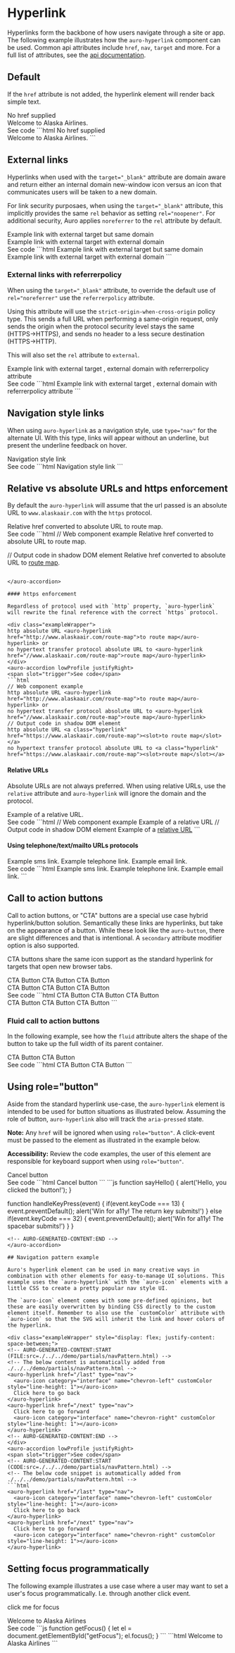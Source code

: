 # Hyperlink

Hyperlinks form the backbone of how users navigate through a site or app. The following example illustrates how the `auro-hyperlink` component can be used. Common api attributes include `href`, `nav`, `target` and more. For a full list of attributes, see the [api documentation](http://auro.alaskaair.com/components/auro/hyperlink/api).

## Default

If the `href` attribute is not added, the hyperlink element will render back simple text.

<div class="exampleWrapper" aria-hidden>
  <!-- AURO-GENERATED-CONTENT:START (FILE:src=./../../demo/partials/default.html) -->
  <!-- The below content is automatically added from ./../../demo/partials/default.html -->
  <auro-hyperlink>No href supplied</auro-hyperlink><br>
  Welcome to <auro-hyperlink href="https://www.alaskaair.com">Alaska Airlines</auro-hyperlink>.
  <!-- AURO-GENERATED-CONTENT:END -->
</div>
<auro-accordion lowProfile justifyRight>
  <span slot="trigger">See code</span>
  <!-- AURO-GENERATED-CONTENT:START (CODE:src=./../../demo/partials/default.html) -->
  <!-- The below code snippet is automatically added from ./../../demo/partials/default.html -->
  ```html
  <auro-hyperlink>No href supplied</auro-hyperlink><br>
  Welcome to <auro-hyperlink href="https://www.alaskaair.com">Alaska Airlines</auro-hyperlink>.
  ```
  <!-- AURO-GENERATED-CONTENT:END -->
</auro-accordion>

## External links

Hyperlinks when used with the `target="_blank"` attribute are domain aware and return either an internal domain new-window icon versus an icon that communicates users will be taken to a new domain.

For link security purposaes, when using the `target="_blank"` attribute, this implicitly provides the same `rel` behavior as setting `rel="noopener"`. For additional security, Auro applies `noreferrer` to the `rel` attribute by default.

<div class="exampleWrapper">
  <!-- AURO-GENERATED-CONTENT:START (FILE:src=./../../demo/partials//external.html) -->
  <!-- The below content is automatically added from ./../../demo/partials//external.html -->
  Example link with
  <auro-hyperlink
    target="_blank"
    href="https://www.alaskaair.com">
    external target
  </auro-hyperlink>
  but same domain

  <br>
  Example link with
  <auro-hyperlink
    target="_blank"
    href="https://www.portseattle.org/sea-tac">
    external target
  </auro-hyperlink>
   with external domain
  <!-- AURO-GENERATED-CONTENT:END -->
</div>
<auro-accordion lowProfile justifyRight>
  <span slot="trigger">See code</span>
  <!-- AURO-GENERATED-CONTENT:START (CODE:src=./../../demo/partials/external.html) -->
  <!-- The below code snippet is automatically added from ./../../demo/partials/external.html -->
  ```html
  Example link with
  <auro-hyperlink
    target="_blank"
    href="https://www.alaskaair.com">
    external target
  </auro-hyperlink>
  but same domain

  <br>
  Example link with
  <auro-hyperlink
    target="_blank"
    href="https://www.portseattle.org/sea-tac">
    external target
  </auro-hyperlink>
   with external domain
  ```
  <!-- AURO-GENERATED-CONTENT:END -->
</auro-accordion>

### External links with referrerpolicy

When using the `target="_blank"` attribute, to override the default use of `rel="noreferrer"` use the `referrerpolicy` attribute.

Using this attribute will use the `strict-origin-when-cross-origin` policy type. This sends a full URL when performing a same-origin request, only sends the origin when the protocol security level stays the same (HTTPS→HTTPS), and sends no header to a less secure destination (HTTPS→HTTP).

This will also set the `rel` attribute to `external`.

<div class="exampleWrapper">
<!-- AURO-GENERATED-CONTENT:START (FILE:src=./../../demo/partials/external-referrer.html) -->
<!-- The below content is automatically added from ./../../demo/partials/external-referrer.html -->
Example link with
<auro-hyperlink
  target="_blank"
  referrerpolicy
  href="https://www.portseattle.org/sea-tac">
  external target
</auro-hyperlink>
 , external domain with referrerpolicy attribute
<!-- AURO-GENERATED-CONTENT:END -->
</div>
<auro-accordion lowProfile justifyRight>
  <span slot="trigger">See code</span>
  <!-- AURO-GENERATED-CONTENT:START (CODE:src=./../../demo/partials/external-referrer.html) -->
  <!-- The below code snippet is automatically added from ./../../demo/partials/external-referrer.html -->
  ```html
  Example link with
  <auro-hyperlink
    target="_blank"
    referrerpolicy
    href="https://www.portseattle.org/sea-tac">
    external target
  </auro-hyperlink>
   , external domain with referrerpolicy attribute
  ```
  <!-- AURO-GENERATED-CONTENT:END -->
</auro-accordion>

## Navigation style links

When using `auro-hyperlink` as a navigation style, use `type="nav"` for the alternate UI. With this type, links will appear without an underline, but present the underline feedback on hover.

<div class="exampleWrapper">
  <!-- AURO-GENERATED-CONTENT:START (FILE:src=./../../demo/partials/navStyle.html) -->
  <!-- The below content is automatically added from ./../../demo/partials/navStyle.html -->
  <auro-hyperlink
    type="nav"
    href="https://www.alaskaair.com">
    Navigation style link
  </auro-hyperlink>
  <!-- AURO-GENERATED-CONTENT:END -->
</div>
<auro-accordion lowProfile justifyRight>
  <span slot="trigger">See code</span>
  <!-- AURO-GENERATED-CONTENT:START (CODE:src=./../../demo/partials/navStyle.html) -->
  <!-- The below code snippet is automatically added from ./../../demo/partials/navStyle.html -->
  ```html
  <auro-hyperlink
    type="nav"
    href="https://www.alaskaair.com">
    Navigation style link
  </auro-hyperlink>
  ```
  <!-- AURO-GENERATED-CONTENT:END -->
</auro-accordion>

## Relative vs absolute URLs and https enforcement

By default the `auro-hyperlink` will assume that the url passed is an absolute URL to `www.alaskaair.com` with the `https` protocol.

<div class="exampleWrapper">
  Relative href converted to absolute URL to <auro-hyperlink href="/route-map" nav>route map</auro-hyperlink>.
</div>
<auro-accordion lowProfile justifyRight>
  <span slot="trigger">See code</span>
  ```html
  // Web component example
  Relative href converted to absolute URL to <auro-hyperlink href="/route-map" nav>route map</auro-hyperlink>.

  // Output code in shadow DOM element
  Relative href converted to absolute URL to <a class="hyperlink" href="https://www.alaskaair.com/route-map"><slot>route map</slot></a>.
  ```

</auro-accordion>

#### https enforcement

Regardless of protocol used with `http` property, `auro-hyperlink` will rewrite the final reference with the correct `https` protocol.

<div class="exampleWrapper">
  http absolute URL <auro-hyperlink href="http://www.alaskaair.com/route-map">to route map</auro-hyperlink> or
  no hypertext transfer protocol absolute URL to <auro-hyperlink href="//www.alaskaair.com/route-map">route map</auro-hyperlink>
</div>
<auro-accordion lowProfile justifyRight>
  <span slot="trigger">See code</span>
  ```html
  // Web component example
  http absolute URL <auro-hyperlink href="http://www.alaskaair.com/route-map">to route map</auro-hyperlink> or
  no hypertext transfer protocol absolute URL to <auro-hyperlink href="//www.alaskaair.com/route-map">route map</auro-hyperlink>
  // Output code in shadow DOM element
  http absolute URL <a class="hyperlink" href="https://www.alaskaair.com/route-map"><slot>to route map</slot></a>
  no hypertext transfer protocol absolute URL to <a class="hyperlink" href="https://www.alaskaair.com/route-map"><slot>route map</slot></a>
  ```

</auro-accordion>

#### Relative URLs

Absolute URLs are not always preferred. When using relative URLs, use the `relative` attribute and `auro-hyperlink` will ignore the domain and the protocol.

<div class="exampleWrapper">
  Example of a <auro-hyperlink relative href="#">relative URL</auro-hyperlink>.
</div>
<auro-accordion lowProfile justifyRight>
  <span slot="trigger">See code</span>
  ```html
  // Web component example
  Example of a <auro-hyperlink relative href="#">relative URL</auro-hyperlink>
  // Output code in shadow DOM element
  Example of a <a class="hyperlink" href="#"><slot>relative URL</slot></a>
  ```

</auro-accordion>

#### Using telephone/text/mailto URLs protocols

<div class="exampleWrapper">
  <!-- AURO-GENERATED-CONTENT:START (FILE:src=./../../demo/partials/URLscheme.html) -->
  <!-- The below content is automatically added from ./../../demo/partials/URLscheme.html -->
  Example <auro-hyperlink href="sms:+18002527522">sms link</auro-hyperlink>.
  Example <auro-hyperlink href="tel:+18002527522">telephone link</auro-hyperlink>.
  Example <auro-hyperlink href="mailto:someone@alaskaair.com?cc=someone-else@alaskaair.com&bcc=someone-else-else@alaskaiar.com&subject=The%20subject%20of%20the%20email&body=The%20body%20of%20the%20email">email link</auro-hyperlink>.
  <!-- AURO-GENERATED-CONTENT:END -->
</div>
<auro-accordion lowProfile justifyRight>
  <span slot="trigger">See code</span>
  <!-- AURO-GENERATED-CONTENT:START (CODE:src=./../../demo/partials/URLscheme.html) -->
  <!-- The below code snippet is automatically added from ./../../demo/partials/URLscheme.html -->
  ```html
  Example <auro-hyperlink href="sms:+18002527522">sms link</auro-hyperlink>.
  Example <auro-hyperlink href="tel:+18002527522">telephone link</auro-hyperlink>.
  Example <auro-hyperlink href="mailto:someone@alaskaair.com?cc=someone-else@alaskaair.com&bcc=someone-else-else@alaskaiar.com&subject=The%20subject%20of%20the%20email&body=The%20body%20of%20the%20email">email link</auro-hyperlink>.
  ```
  <!-- AURO-GENERATED-CONTENT:END -->
</auro-accordion>

## Call to action buttons

Call to action buttons, or "CTA" buttons are a special use case hybrid hyperlink/button solution. Semantically these links are hyperlinks, but take on the appearance of a button. While these look like the `auro-button`, there are slight differences and that is intentional. A `secondary` attribute modifier option is also supported.

CTA buttons share the same icon support as the standard hyperlink for targets that open new browser tabs.

<div class="exampleWrapper">
  <!-- AURO-GENERATED-CONTENT:START (FILE:src=./../../demo/partials/cta.html) -->
  <!-- The below content is automatically added from ./../../demo/partials/cta.html -->
  <auro-hyperlink type="cta" href="https://www.alaskaair.com">CTA Button</auro-hyperlink>
  <auro-hyperlink type="cta" href="https://www.alaskaair.com" target="_blank" >CTA Button</auro-hyperlink>
  <auro-hyperlink type="cta" href="https://www.portseattle.org/sea-tac" target="_blank" >CTA Button</auro-hyperlink>
  <br>
  <auro-hyperlink type="cta" secondary href="https://www.alaskaair.com">CTA Button</auro-hyperlink>
  <auro-hyperlink type="cta" secondary href="https://www.alaskaair.com" target="_blank" >CTA Button</auro-hyperlink>
  <auro-hyperlink type="cta" secondary href="https://www.portseattle.org/sea-tac" target="_blank" >CTA Button</auro-hyperlink>
  <!-- AURO-GENERATED-CONTENT:END -->
</div>
<auro-accordion lowProfile justifyRight>
  <span slot="trigger">See code</span>
  <!-- AURO-GENERATED-CONTENT:START (CODE:src=./../../demo/partials/cta.html) -->
  <!-- The below code snippet is automatically added from ./../../demo/partials/cta.html -->
  ```html
  <auro-hyperlink type="cta" href="https://www.alaskaair.com">CTA Button</auro-hyperlink>
  <auro-hyperlink type="cta" href="https://www.alaskaair.com" target="_blank" >CTA Button</auro-hyperlink>
  <auro-hyperlink type="cta" href="https://www.portseattle.org/sea-tac" target="_blank" >CTA Button</auro-hyperlink>
  <br>
  <auro-hyperlink type="cta" secondary href="https://www.alaskaair.com">CTA Button</auro-hyperlink>
  <auro-hyperlink type="cta" secondary href="https://www.alaskaair.com" target="_blank" >CTA Button</auro-hyperlink>
  <auro-hyperlink type="cta" secondary href="https://www.portseattle.org/sea-tac" target="_blank" >CTA Button</auro-hyperlink>
  ```
  <!-- AURO-GENERATED-CONTENT:END -->
</auro-accordion>

### Fluid call to action buttons

In the following example, see how the `fluid` attribute alters the shape of the button to take up the full width of its parent container.

<div class="exampleWrapper">
  <!-- AURO-GENERATED-CONTENT:START (FILE:src=./../../demo/partials/cta-fluid.html) -->
  <!-- The below content is automatically added from ./../../demo/partials/cta-fluid.html -->
  <auro-hyperlink type="cta" fluid href="https://www.alaskaair.com">CTA Button</auro-hyperlink>
  <auro-hyperlink type="cta" fluid secondary href="https://www.alaskaair.com">CTA Button</auro-hyperlink>
  <!-- AURO-GENERATED-CONTENT:END -->
</div>
<auro-accordion lowProfile justifyRight>
  <span slot="trigger">See code</span>
  <!-- AURO-GENERATED-CONTENT:START (CODE:src=./../../demo/partials/cta-fluid.html) -->
  <!-- The below code snippet is automatically added from ./../../demo/partials/cta-fluid.html -->
  ```html
  <auro-hyperlink type="cta" fluid href="https://www.alaskaair.com">CTA Button</auro-hyperlink>
  <auro-hyperlink type="cta" fluid secondary href="https://www.alaskaair.com">CTA Button</auro-hyperlink>
  ```
  <!-- AURO-GENERATED-CONTENT:END -->
</auro-accordion>

## Using role="button"

Aside from the standard hyperlink use-case, the `auro-hyperlink` element is intended to be used for button situations as illustrated below. Assuming the role of button, `auro-hyperlink` also will track the `aria-pressed` state.

**Note:** Any `href` will be ignored when using `role="button"`. A click-event must be passed to the element as illustrated in the example below.

**Accessibility:** Review the code examples, the user of this element are responsible for keyboard support when using `role="button"`.

<div class="exampleWrapper">
  <!-- AURO-GENERATED-CONTENT:START (FILE:src=./../../demo/partials/roleButton.html) -->
  <!-- The below content is automatically added from ./../../demo/partials/roleButton.html -->
  <auro-hyperlink
    href="http://www.alaskaair.com"
    role="button"
    onClick="sayHello()"
    onKeyDown="handleKeyPress(event)">
    Cancel button
  </auro-hyperlink>
  <!-- AURO-GENERATED-CONTENT:END -->
</div>
<auro-accordion lowProfile justifyRight>
  <span slot="trigger">See code</span>
  <!-- AURO-GENERATED-CONTENT:START (CODE:src=./../../demo/partials/roleButton.html) -->
  <!-- The below code snippet is automatically added from ./../../demo/partials/roleButton.html -->
  ```html
  <auro-hyperlink
    href="http://www.alaskaair.com"
    role="button"
    onClick="sayHello()"
    onKeyDown="handleKeyPress(event)">
    Cancel button
  </auro-hyperlink>
  ```
  <!-- AURO-GENERATED-CONTENT:END -->
  <!-- AURO-GENERATED-CONTENT:START (CODE:src=./../../demo/util.js) -->
  <!-- The below code snippet is automatically added from ./../../demo/util.js -->
  ```js
  function sayHello() {
    alert('Hello, you clicked the button!');
  }

  function handleKeyPress(event) {
    if(event.keyCode === 13) {
      event.preventDefault();
      alert('Win for a11y! The return key submits!')
    }
    else if(event.keyCode === 32) {
      event.preventDefault();
      alert('Win for a11y! The spacebar submits!')
    }
  }
  ```
  <!-- AURO-GENERATED-CONTENT:END -->
</auro-accordion>

## Navigation pattern example

Auro's hyperlink element can be used in many creative ways in combination with other elements for easy-to-manage UI solutions. This example uses the `auro-hyperlink` with the `auro-icon` elements with a little CSS to create a pretty popular nav style UI.

The `auro-icon` element comes with some pre-defined opinions, but these are easily overwritten by binding CSS directly to the custom element itself. Remember to also use the `customColor` attribute with `auro-icon` so that the SVG will inherit the link and hover colors of the hyperlink.

<div class="exampleWrapper" style="display: flex; justify-content: space-between;">
  <!-- AURO-GENERATED-CONTENT:START (FILE:src=./../../demo/partials/navPattern.html) -->
  <!-- The below content is automatically added from ./../../demo/partials/navPattern.html -->
  <auro-hyperlink href="/last" type="nav">
    <auro-icon category="interface" name="chevron-left" customColor style="line-height: 1"></auro-icon>
    Click here to go back
  </auro-hyperlink>
  <auro-hyperlink href="/next" type="nav">
    Click here to go forward
    <auro-icon category="interface" name="chevron-right" customColor style="line-height: 1"></auro-icon>
  </auro-hyperlink>
  <!-- AURO-GENERATED-CONTENT:END -->
</div>
<auro-accordion lowProfile justifyRight>
  <span slot="trigger">See code</span>
  <!-- AURO-GENERATED-CONTENT:START (CODE:src=./../../demo/partials/navPattern.html) -->
  <!-- The below code snippet is automatically added from ./../../demo/partials/navPattern.html -->
  ```html
  <auro-hyperlink href="/last" type="nav">
    <auro-icon category="interface" name="chevron-left" customColor style="line-height: 1"></auro-icon>
    Click here to go back
  </auro-hyperlink>
  <auro-hyperlink href="/next" type="nav">
    Click here to go forward
    <auro-icon category="interface" name="chevron-right" customColor style="line-height: 1"></auro-icon>
  </auro-hyperlink>
  ```
  <!-- AURO-GENERATED-CONTENT:END -->
</auro-accordion>

## Setting focus programmatically

The following example illustrates a use case where a user may want to set a user's focus programmatically. I.e. through another click event.

<auro-button onclick="getFocus()">click me for focus</auro-button>
<!-- <div class="exampleWrapper">
  <auro-hyperlink id="getFocus" href="https://www.alaskaair.com">Welcome to Alaska Airlines</auro-hyperlink>
</div> -->
<div class="exampleWrapper" style="display: flex; justify-content: space-between;">
  <!-- AURO-GENERATED-CONTENT:START (FILE:src=./../../demo/partials/focus.html) -->
  <!-- The below content is automatically added from ./../../demo/partials/focus.html -->
  <auro-hyperlink id="getFocus" href="https://www.alaskaair.com" target="_blank">Welcome to Alaska Airlines</auro-hyperlink>
  <!-- AURO-GENERATED-CONTENT:END -->
</div>
<auro-accordion lowProfile justifyRight>
  <span slot="trigger">See code</span>
  <!-- AURO-GENERATED-CONTENT:START (CODE:src=./../../demo/util_focus.js) -->
  <!-- The below code snippet is automatically added from ./../../demo/util_focus.js -->
  ```js
  function getFocus() {
    let el = document.getElementById("getFocus");
    el.focus();
  }
  ```
  <!-- AURO-GENERATED-CONTENT:END -->
  <!-- AURO-GENERATED-CONTENT:START (CODE:src=./../../demo/partials/focus.html) -->
  <!-- The below code snippet is automatically added from ./../../demo/partials/focus.html -->
  ```html
  <auro-hyperlink id="getFocus" href="https://www.alaskaair.com" target="_blank">Welcome to Alaska Airlines</auro-hyperlink>
  ```
  <!-- AURO-GENERATED-CONTENT:END -->
</auro-accordion>

